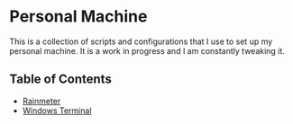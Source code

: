 # Personal Machine

This is a collection of scripts and configurations that I use to set up my personal machine. It is a work in progress and I am constantly tweaking it.

## Table of Contents

- [Rainmeter](./rainmeter/README.md)
- [Windows Terminal](./windows-terminal/README.md)